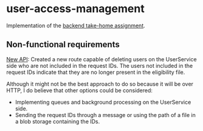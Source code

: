 # user-access-management

Implementation of the [backend take-home assignment](https://github.com/OriginFinancial/origin-backend-take-home-assignment).

## Non-functional requirements

[New API](https://github.com/ffernandolima/user-access-management/blob/e29e3fd8ace95aaf19108d79f86cfe8c976decda/src/UserAccessManagement/Infrastructure/External/Services/Users/IUserService.cs#L24): Created a new route capable of deleting users on the UserService side who are not included in the request IDs.
The users not included in the request IDs indicate that they are no longer present in the eligibility file.

Although it might not be the best approach to do so because it will be over HTTP, I do believe that other options could be considered:
- Implementing queues and background processing on the UserService side.
- Sending the request IDs through a message or using the path of a file in a blob storage containing the IDs.
